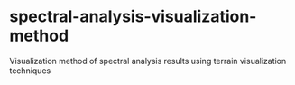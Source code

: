 # spectral-analysis-visualization-method
Visualization method of spectral analysis results using terrain visualization techniques
